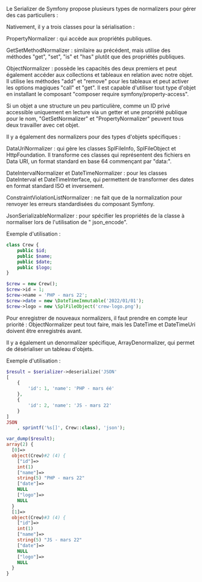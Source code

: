 Le Serializer de Symfony propose plusieurs types de normalizers pour gérer des cas particuliers :

Nativement, il y a trois classes pour la sérialisation :

PropertyNormalizer : qui accède aux propriétés publiques.

GetSetMethodNormalizer : similaire au précédent, mais utilise des méthodes "get", "set", "is" et "has" plutôt que des
propriétés publiques.

ObjectNormalizer : possède les capacités des deux premiers et peut également accéder aux collections et tableaux en
relation avec notre objet. Il utilise les méthodes "add" et "remove" pour les tableaux et peut activer les options
magiques "call" et "get". Il est capable d'utiliser tout type d'objet en installant le composant "composer require
symfony/property-access".

Si un objet a une structure un peu particulière, comme un ID privé accessible uniquement en lecture via un getter et une
propriété publique pour le nom, "GetSetNormalizer" et "PropertyNormalizer" peuvent tous deux travailler avec cet objet.

Il y a également des normalizers pour des types d'objets spécifiques :

DataUriNormalizer : qui gère les classes SplFileInfo, SplFileObject et HttpFoundation. Il transforme ces classes qui
représentent des fichiers en Data URI, un format standard en base 64 commençant par "data:".

DateIntervalNormalizer et DateTimeNormalizer : pour les classes DateInterval et DateTimeInterface, qui permettent de
transformer des dates en format standard ISO et inversement.

ConstraintViolationListNormalizer : ne fait que de la normalization pour renvoyer les erreurs standardisées du composant
Symfony.

JsonSerializableNormalizer : pour spécifier les propriétés de la classe à normaliser lors de l'utilisation de "
json_encode".

Exemple d'utilisation :

```php
class Crew {
    public $id;
    public $name;
    public $date;
    public $logo;
}

$crew = new Crew();
$crew->id = 1;
$crew->name = 'PHP - mars 22';
$crew->date = new \DateTimeImmutable('2022/01/01');
$crew->logo = new \SplFileObject('crew-logo.png');
```

Pour enregistrer de nouveaux normalizers, il faut prendre en compte leur priorité : ObjectNormalizer peut tout faire,
mais les DateTime et DateTimeUri doivent être enregistrés avant.

Il y a également un denormalizer spécifique, ArrayDenormalizer, qui permet de désérialiser un tableau d'objets.

Exemple d'utilisation :

```php
$result = $serializer->deserialize('JSON'
[
    {
        'id': 1, 'name': 'PHP - mars éé'
    },
    {
        'id': 2, 'name': 'JS - mars 22'
    }
]
JSON
    , sprintf('%s[]', Crew::class), 'json');

var_dump($result);
array(2) {
  [0]=>
  object(Crew)#2 (4) {
    ["id"]=>
    int(1)
    ["name"]=>
    string(5) "PHP - mars 22"
    ["date"]=>
    NULL
    ["logo"]=>
    NULL
  }
  [1]=>
  object(Crew)#3 (4) {
    ["id"]=>
    int(1)
    ["name"]=>
    string(5) "JS - mars 22"
    ["date"]=>
    NULL
    ["logo"]=>
    NULL
  }
}
```


